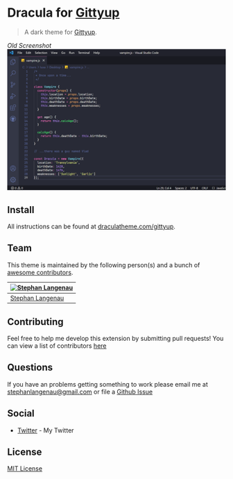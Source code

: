 # Dracula for [Gittyup](https://murmele.github.io/Gittyup/)

> A dark theme for [Gittyup](https://murmele.github.io/Gittyup/).

_Old Screenshot_
![Screenshot](./screenshot.png)

## Install

All instructions can be found at [draculatheme.com/gittyup](https://draculatheme.com/gittyup).

## Team

This theme is maintained by the following person(s) and a bunch of [awesome contributors](https://github.com/dracula/foobar/graphs/contributors).

| [![Stephan Langenau](https://github.com/kaeptnkrunch.png?size=100)](https://github.com/kaeptnkrunch) |
| ---------------------------------------------------------------------------------------- |
| [Stephan Langenau](https://github.com/kaeptnkrunch)                                               |

## Contributing

Feel free to help me develop this extension by submitting pull requests! You can view a list of contributors [here](https://github.com/dracula/gittyup/graphs/contributors)

## Questions

If you have an problems getting something to work please email me at <stephanlangenau@gmail.com> or file a [Github Issue](https://github.com/dracula/gittyup/issues)

## Social

- [Twitter](https://twitter.com/kaeptnkrunch) - My Twitter


## License

[MIT License](./LICENSE)